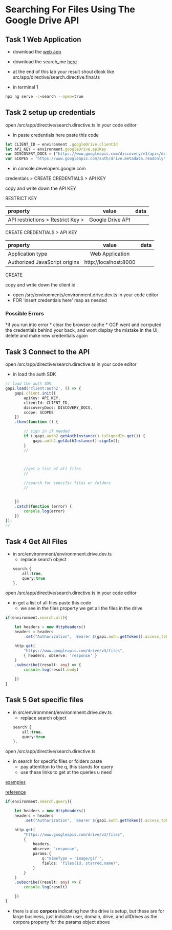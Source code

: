 # Searching For Files Using The Google Drive API

## Task 1 Web Application 

* download the [web app](https://github.com/codequickie123/AngularDriveApp)
* download the search_me [here](https://github.com/codequickie123/Google/tree/master/API/drive/vids/Searching_for_Files/search_me)


* at the end of this lab your result shoul dlook like src/app/directive/search.directive.final.ts

* in terminal 1
```bash
npx ng serve -c=search --open=true
```

## Task 2 setup up credentials

open /src/app/directive/search.directive.ts in your code editor
* in paste credentials here paste this code
```ts
let CLIENT_ID = environment .googleDrive.clientId
let API_KEY = environment.googleDrive.apiKey
var DISCOVERY_DOCS = ["https://www.googleapis.com/discovery/v1/apis/drive/v3/rest"];
var SCOPES = 'https://www.googleapis.com/auth/drive.metadata.readonly';
```

* in console.developers.google.com

credentials > CREATE CREDENTIALS > API KEY

copy and write down the API KEY

RESTRICT KEY 

|property|value|data|
|:------|:------:|------:|
|API restrictions > Restrict Key > |Google Drive API||

CREATE CREDENTIALS > API KEY

|property|value|data|
|:------|:------:|------:|
|Application type|Web Application||
|Authorized JavaScript origins|http://localhost:8000||

CREATE


copy and write down the client id 


* open /src/environments/environment.drive.dev.ts in your code editor
* FOR 'insert credentials here' map as needed

### Possible Errors

*if you run into error 
    * clear the browser cache
    * GCP went and corrputed the credentials behind your back, and wont display the mistake in the UI, delete and make new credentials again



## Task 3 Connect to the API

open /src/app/directive/search.directive.ts in your code editor
* in load the auth SDK
```ts
// load the auth SDK
gapi.load('client:auth2', () => {
    gapi.client.init({
        apiKey: API_KEY,
        clientId: CLIENT_ID,
        discoveryDocs: DISCOVERY_DOCS,
        scope: SCOPES
    })
    .then(function () {

        // sign in if needed
        if (!gapi.auth2.getAuthInstance().isSignedIn.get()) {
            gapi.auth2.getAuthInstance().signIn();
        }
        //

    

        //get a list of all files
        //

        //search for specific files or folders
        //


    })
    .catch(function (error) {
        console.log(error)
    })
});
//
```


## Task 4 Get All Files



* in src/environmnent/environmnent.drive.dev.ts
    * replace search object
    ```ts
    search:{
		all:true,
		query:true
	},
    ```

open /src/app/directive/search.directive.ts in your code editor
* in get a list of all files paste this code    
    * we see in the files property we get all the files in the drive
```ts
if(environment.search.all){

    let headers = new HttpHeaders()
    headers = headers
        .set("Authorization", `Bearer ${gapi.auth.getToken().access_token}`)

    http.get(
        "https://www.googleapis.com/drive/v3/files",
        { headers, observe: 'response' }
    )
    .subscribe((result: any) => {
        console.log(result.body)

    })
}
```

## Task 5 Get specific files



* in src/environmnent/environmnent.drive.dev.ts
    * replace search object
    ```ts
    search:{
		all:true,
		query:true
	},
    ```



open /src/app/directive/search.directive.ts 
* in search for specific files or folders paste
    * pay attentiton to the q, this stands for query 
    * use these links to get at the queries u need  

[examples](https://developers.google.com/drive/api/v3/search-files#query_string_examples)

[reference](https://developers.google.com/drive/api/v3/ref-search-terms#operators)    
```ts
if(environment.search.query){

    let headers = new HttpHeaders()
    headers = headers
        .set("Authorization", `Bearer ${gapi.auth.getToken().access_token}`)

    http.get(
        "https://www.googleapis.com/drive/v3/files",
        {
            headers,
            observe: 'response',
            params:{
                q:"mimeType = 'image/gif'",
                fields: 'files(id, starred,name)',
            }
        }
    )
    .subscribe((result: any) => {
        console.log(result)

    })
}
```

* there is also __corpora__ indicating how the drive is setup, but these are for large business, just indicate user, domain, drive, and allDrives as the corpora property for the params object above
